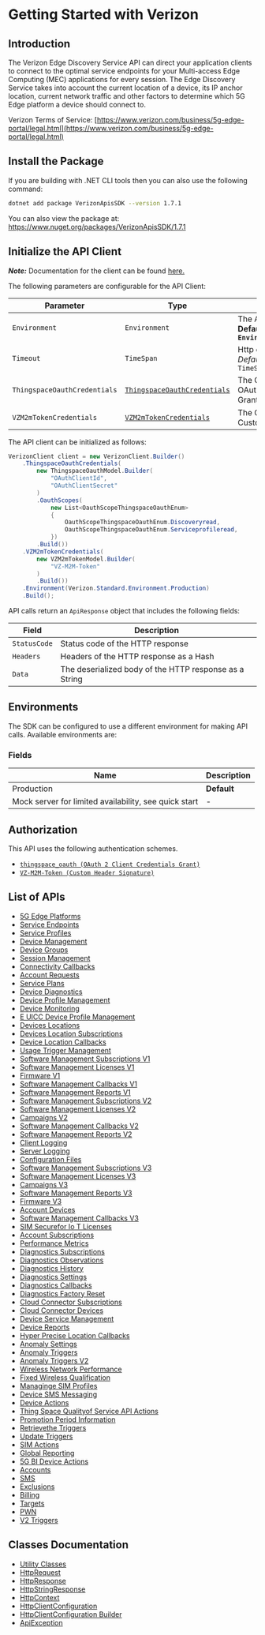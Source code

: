 
# Getting Started with Verizon

## Introduction

The Verizon Edge Discovery Service API can direct your application clients to connect to the optimal service endpoints for your Multi-access Edge Computing (MEC) applications for every session. The Edge Discovery Service takes into account the current location of a device, its IP anchor location, current network traffic and other factors to determine which 5G Edge platform a device should connect to.

Verizon Terms of Service: [https://www.verizon.com/business/5g-edge-portal/legal.html](https://www.verizon.com/business/5g-edge-portal/legal.html)

## Install the Package

If you are building with .NET CLI tools then you can also use the following command:

```bash
dotnet add package VerizonApisSDK --version 1.7.1
```

You can also view the package at:
https://www.nuget.org/packages/VerizonApisSDK/1.7.1

## Initialize the API Client

**_Note:_** Documentation for the client can be found [here.](https://www.github.com/sdks-io/verizon-apis-dotnet-sdk/tree/1.7.1/doc/client.md)

The following parameters are configurable for the API Client:

| Parameter | Type | Description |
|  --- | --- | --- |
| `Environment` | `Environment` | The API environment. <br> **Default: `Environment.Production`** |
| `Timeout` | `TimeSpan` | Http client timeout.<br>*Default*: `TimeSpan.FromSeconds(100)` |
| `ThingspaceOauthCredentials` | [`ThingspaceOauthCredentials`](https://www.github.com/sdks-io/verizon-apis-dotnet-sdk/tree/1.7.1/doc/auth/oauth-2-client-credentials-grant.md) | The Credentials Setter for OAuth 2 Client Credentials Grant |
| `VZM2mTokenCredentials` | [`VZM2mTokenCredentials`](https://www.github.com/sdks-io/verizon-apis-dotnet-sdk/tree/1.7.1/doc/auth/custom-header-signature.md) | The Credentials Setter for Custom Header Signature |

The API client can be initialized as follows:

```csharp
VerizonClient client = new VerizonClient.Builder()
    .ThingspaceOauthCredentials(
        new ThingspaceOauthModel.Builder(
            "OAuthClientId",
            "OAuthClientSecret"
        )
        .OauthScopes(
            new List<OauthScopeThingspaceOauthEnum>
            {
                OauthScopeThingspaceOauthEnum.Discoveryread,
                OauthScopeThingspaceOauthEnum.Serviceprofileread,
            })
        .Build())
    .VZM2mTokenCredentials(
        new VZM2mTokenModel.Builder(
            "VZ-M2M-Token"
        )
        .Build())
    .Environment(Verizon.Standard.Environment.Production)
    .Build();
```

API calls return an `ApiResponse` object that includes the following fields:

| Field | Description |
|  --- | --- |
| `StatusCode` | Status code of the HTTP response |
| `Headers` | Headers of the HTTP response as a Hash |
| `Data` | The deserialized body of the HTTP response as a String |

## Environments

The SDK can be configured to use a different environment for making API calls. Available environments are:

### Fields

| Name | Description |
|  --- | --- |
| Production | **Default** |
| Mock server for limited availability, see quick start | - |

## Authorization

This API uses the following authentication schemes.

* [`thingspace_oauth (OAuth 2 Client Credentials Grant)`](https://www.github.com/sdks-io/verizon-apis-dotnet-sdk/tree/1.7.1/doc/auth/oauth-2-client-credentials-grant.md)
* [`VZ-M2M-Token (Custom Header Signature)`](https://www.github.com/sdks-io/verizon-apis-dotnet-sdk/tree/1.7.1/doc/auth/custom-header-signature.md)

## List of APIs

* [5G Edge Platforms](https://www.github.com/sdks-io/verizon-apis-dotnet-sdk/tree/1.7.1/doc/controllers/5g-edge-platforms.md)
* [Service Endpoints](https://www.github.com/sdks-io/verizon-apis-dotnet-sdk/tree/1.7.1/doc/controllers/service-endpoints.md)
* [Service Profiles](https://www.github.com/sdks-io/verizon-apis-dotnet-sdk/tree/1.7.1/doc/controllers/service-profiles.md)
* [Device Management](https://www.github.com/sdks-io/verizon-apis-dotnet-sdk/tree/1.7.1/doc/controllers/device-management.md)
* [Device Groups](https://www.github.com/sdks-io/verizon-apis-dotnet-sdk/tree/1.7.1/doc/controllers/device-groups.md)
* [Session Management](https://www.github.com/sdks-io/verizon-apis-dotnet-sdk/tree/1.7.1/doc/controllers/session-management.md)
* [Connectivity Callbacks](https://www.github.com/sdks-io/verizon-apis-dotnet-sdk/tree/1.7.1/doc/controllers/connectivity-callbacks.md)
* [Account Requests](https://www.github.com/sdks-io/verizon-apis-dotnet-sdk/tree/1.7.1/doc/controllers/account-requests.md)
* [Service Plans](https://www.github.com/sdks-io/verizon-apis-dotnet-sdk/tree/1.7.1/doc/controllers/service-plans.md)
* [Device Diagnostics](https://www.github.com/sdks-io/verizon-apis-dotnet-sdk/tree/1.7.1/doc/controllers/device-diagnostics.md)
* [Device Profile Management](https://www.github.com/sdks-io/verizon-apis-dotnet-sdk/tree/1.7.1/doc/controllers/device-profile-management.md)
* [Device Monitoring](https://www.github.com/sdks-io/verizon-apis-dotnet-sdk/tree/1.7.1/doc/controllers/device-monitoring.md)
* [E UICC Device Profile Management](https://www.github.com/sdks-io/verizon-apis-dotnet-sdk/tree/1.7.1/doc/controllers/e-uicc-device-profile-management.md)
* [Devices Locations](https://www.github.com/sdks-io/verizon-apis-dotnet-sdk/tree/1.7.1/doc/controllers/devices-locations.md)
* [Devices Location Subscriptions](https://www.github.com/sdks-io/verizon-apis-dotnet-sdk/tree/1.7.1/doc/controllers/devices-location-subscriptions.md)
* [Device Location Callbacks](https://www.github.com/sdks-io/verizon-apis-dotnet-sdk/tree/1.7.1/doc/controllers/device-location-callbacks.md)
* [Usage Trigger Management](https://www.github.com/sdks-io/verizon-apis-dotnet-sdk/tree/1.7.1/doc/controllers/usage-trigger-management.md)
* [Software Management Subscriptions V1](https://www.github.com/sdks-io/verizon-apis-dotnet-sdk/tree/1.7.1/doc/controllers/software-management-subscriptions-v1.md)
* [Software Management Licenses V1](https://www.github.com/sdks-io/verizon-apis-dotnet-sdk/tree/1.7.1/doc/controllers/software-management-licenses-v1.md)
* [Firmware V1](https://www.github.com/sdks-io/verizon-apis-dotnet-sdk/tree/1.7.1/doc/controllers/firmware-v1.md)
* [Software Management Callbacks V1](https://www.github.com/sdks-io/verizon-apis-dotnet-sdk/tree/1.7.1/doc/controllers/software-management-callbacks-v1.md)
* [Software Management Reports V1](https://www.github.com/sdks-io/verizon-apis-dotnet-sdk/tree/1.7.1/doc/controllers/software-management-reports-v1.md)
* [Software Management Subscriptions V2](https://www.github.com/sdks-io/verizon-apis-dotnet-sdk/tree/1.7.1/doc/controllers/software-management-subscriptions-v2.md)
* [Software Management Licenses V2](https://www.github.com/sdks-io/verizon-apis-dotnet-sdk/tree/1.7.1/doc/controllers/software-management-licenses-v2.md)
* [Campaigns V2](https://www.github.com/sdks-io/verizon-apis-dotnet-sdk/tree/1.7.1/doc/controllers/campaigns-v2.md)
* [Software Management Callbacks V2](https://www.github.com/sdks-io/verizon-apis-dotnet-sdk/tree/1.7.1/doc/controllers/software-management-callbacks-v2.md)
* [Software Management Reports V2](https://www.github.com/sdks-io/verizon-apis-dotnet-sdk/tree/1.7.1/doc/controllers/software-management-reports-v2.md)
* [Client Logging](https://www.github.com/sdks-io/verizon-apis-dotnet-sdk/tree/1.7.1/doc/controllers/client-logging.md)
* [Server Logging](https://www.github.com/sdks-io/verizon-apis-dotnet-sdk/tree/1.7.1/doc/controllers/server-logging.md)
* [Configuration Files](https://www.github.com/sdks-io/verizon-apis-dotnet-sdk/tree/1.7.1/doc/controllers/configuration-files.md)
* [Software Management Subscriptions V3](https://www.github.com/sdks-io/verizon-apis-dotnet-sdk/tree/1.7.1/doc/controllers/software-management-subscriptions-v3.md)
* [Software Management Licenses V3](https://www.github.com/sdks-io/verizon-apis-dotnet-sdk/tree/1.7.1/doc/controllers/software-management-licenses-v3.md)
* [Campaigns V3](https://www.github.com/sdks-io/verizon-apis-dotnet-sdk/tree/1.7.1/doc/controllers/campaigns-v3.md)
* [Software Management Reports V3](https://www.github.com/sdks-io/verizon-apis-dotnet-sdk/tree/1.7.1/doc/controllers/software-management-reports-v3.md)
* [Firmware V3](https://www.github.com/sdks-io/verizon-apis-dotnet-sdk/tree/1.7.1/doc/controllers/firmware-v3.md)
* [Account Devices](https://www.github.com/sdks-io/verizon-apis-dotnet-sdk/tree/1.7.1/doc/controllers/account-devices.md)
* [Software Management Callbacks V3](https://www.github.com/sdks-io/verizon-apis-dotnet-sdk/tree/1.7.1/doc/controllers/software-management-callbacks-v3.md)
* [SIM Securefor Io T Licenses](https://www.github.com/sdks-io/verizon-apis-dotnet-sdk/tree/1.7.1/doc/controllers/sim-securefor-io-t-licenses.md)
* [Account Subscriptions](https://www.github.com/sdks-io/verizon-apis-dotnet-sdk/tree/1.7.1/doc/controllers/account-subscriptions.md)
* [Performance Metrics](https://www.github.com/sdks-io/verizon-apis-dotnet-sdk/tree/1.7.1/doc/controllers/performance-metrics.md)
* [Diagnostics Subscriptions](https://www.github.com/sdks-io/verizon-apis-dotnet-sdk/tree/1.7.1/doc/controllers/diagnostics-subscriptions.md)
* [Diagnostics Observations](https://www.github.com/sdks-io/verizon-apis-dotnet-sdk/tree/1.7.1/doc/controllers/diagnostics-observations.md)
* [Diagnostics History](https://www.github.com/sdks-io/verizon-apis-dotnet-sdk/tree/1.7.1/doc/controllers/diagnostics-history.md)
* [Diagnostics Settings](https://www.github.com/sdks-io/verizon-apis-dotnet-sdk/tree/1.7.1/doc/controllers/diagnostics-settings.md)
* [Diagnostics Callbacks](https://www.github.com/sdks-io/verizon-apis-dotnet-sdk/tree/1.7.1/doc/controllers/diagnostics-callbacks.md)
* [Diagnostics Factory Reset](https://www.github.com/sdks-io/verizon-apis-dotnet-sdk/tree/1.7.1/doc/controllers/diagnostics-factory-reset.md)
* [Cloud Connector Subscriptions](https://www.github.com/sdks-io/verizon-apis-dotnet-sdk/tree/1.7.1/doc/controllers/cloud-connector-subscriptions.md)
* [Cloud Connector Devices](https://www.github.com/sdks-io/verizon-apis-dotnet-sdk/tree/1.7.1/doc/controllers/cloud-connector-devices.md)
* [Device Service Management](https://www.github.com/sdks-io/verizon-apis-dotnet-sdk/tree/1.7.1/doc/controllers/device-service-management.md)
* [Device Reports](https://www.github.com/sdks-io/verizon-apis-dotnet-sdk/tree/1.7.1/doc/controllers/device-reports.md)
* [Hyper Precise Location Callbacks](https://www.github.com/sdks-io/verizon-apis-dotnet-sdk/tree/1.7.1/doc/controllers/hyper-precise-location-callbacks.md)
* [Anomaly Settings](https://www.github.com/sdks-io/verizon-apis-dotnet-sdk/tree/1.7.1/doc/controllers/anomaly-settings.md)
* [Anomaly Triggers](https://www.github.com/sdks-io/verizon-apis-dotnet-sdk/tree/1.7.1/doc/controllers/anomaly-triggers.md)
* [Anomaly Triggers V2](https://www.github.com/sdks-io/verizon-apis-dotnet-sdk/tree/1.7.1/doc/controllers/anomaly-triggers-v2.md)
* [Wireless Network Performance](https://www.github.com/sdks-io/verizon-apis-dotnet-sdk/tree/1.7.1/doc/controllers/wireless-network-performance.md)
* [Fixed Wireless Qualification](https://www.github.com/sdks-io/verizon-apis-dotnet-sdk/tree/1.7.1/doc/controllers/fixed-wireless-qualification.md)
* [Managinge SIM Profiles](https://www.github.com/sdks-io/verizon-apis-dotnet-sdk/tree/1.7.1/doc/controllers/managinge-sim-profiles.md)
* [Device SMS Messaging](https://www.github.com/sdks-io/verizon-apis-dotnet-sdk/tree/1.7.1/doc/controllers/device-sms-messaging.md)
* [Device Actions](https://www.github.com/sdks-io/verizon-apis-dotnet-sdk/tree/1.7.1/doc/controllers/device-actions.md)
* [Thing Space Qualityof Service API Actions](https://www.github.com/sdks-io/verizon-apis-dotnet-sdk/tree/1.7.1/doc/controllers/thing-space-qualityof-service-api-actions.md)
* [Promotion Period Information](https://www.github.com/sdks-io/verizon-apis-dotnet-sdk/tree/1.7.1/doc/controllers/promotion-period-information.md)
* [Retrievethe Triggers](https://www.github.com/sdks-io/verizon-apis-dotnet-sdk/tree/1.7.1/doc/controllers/retrievethe-triggers.md)
* [Update Triggers](https://www.github.com/sdks-io/verizon-apis-dotnet-sdk/tree/1.7.1/doc/controllers/update-triggers.md)
* [SIM Actions](https://www.github.com/sdks-io/verizon-apis-dotnet-sdk/tree/1.7.1/doc/controllers/sim-actions.md)
* [Global Reporting](https://www.github.com/sdks-io/verizon-apis-dotnet-sdk/tree/1.7.1/doc/controllers/global-reporting.md)
* [5G BI Device Actions](https://www.github.com/sdks-io/verizon-apis-dotnet-sdk/tree/1.7.1/doc/controllers/5g-bi-device-actions.md)
* [Accounts](https://www.github.com/sdks-io/verizon-apis-dotnet-sdk/tree/1.7.1/doc/controllers/accounts.md)
* [SMS](https://www.github.com/sdks-io/verizon-apis-dotnet-sdk/tree/1.7.1/doc/controllers/sms.md)
* [Exclusions](https://www.github.com/sdks-io/verizon-apis-dotnet-sdk/tree/1.7.1/doc/controllers/exclusions.md)
* [Billing](https://www.github.com/sdks-io/verizon-apis-dotnet-sdk/tree/1.7.1/doc/controllers/billing.md)
* [Targets](https://www.github.com/sdks-io/verizon-apis-dotnet-sdk/tree/1.7.1/doc/controllers/targets.md)
* [PWN](https://www.github.com/sdks-io/verizon-apis-dotnet-sdk/tree/1.7.1/doc/controllers/pwn.md)
* [V2 Triggers](https://www.github.com/sdks-io/verizon-apis-dotnet-sdk/tree/1.7.1/doc/controllers/v2-triggers.md)

## Classes Documentation

* [Utility Classes](https://www.github.com/sdks-io/verizon-apis-dotnet-sdk/tree/1.7.1/doc/utility-classes.md)
* [HttpRequest](https://www.github.com/sdks-io/verizon-apis-dotnet-sdk/tree/1.7.1/doc/http-request.md)
* [HttpResponse](https://www.github.com/sdks-io/verizon-apis-dotnet-sdk/tree/1.7.1/doc/http-response.md)
* [HttpStringResponse](https://www.github.com/sdks-io/verizon-apis-dotnet-sdk/tree/1.7.1/doc/http-string-response.md)
* [HttpContext](https://www.github.com/sdks-io/verizon-apis-dotnet-sdk/tree/1.7.1/doc/http-context.md)
* [HttpClientConfiguration](https://www.github.com/sdks-io/verizon-apis-dotnet-sdk/tree/1.7.1/doc/http-client-configuration.md)
* [HttpClientConfiguration Builder](https://www.github.com/sdks-io/verizon-apis-dotnet-sdk/tree/1.7.1/doc/http-client-configuration-builder.md)
* [ApiException](https://www.github.com/sdks-io/verizon-apis-dotnet-sdk/tree/1.7.1/doc/api-exception.md)

